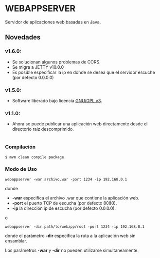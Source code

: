 # WEBAPPSERVER
Servidor de aplicaciones web basadas en Java. 

## Novedades
### v1.6.0: 
* Se solucionan algunos problemas de CORS. 
* Se migra a JETTY v10.0.0
* Es posible especificar la ip en donde se desea que el servidor escuche (por defecto 0.0.0.0)

### v1.5.0: 
* Software liberado bajo licencia [GNU/GPL v3](https://www.gnu.org/licenses/gpl-3.0.html).

### v1.1.0:
* Ahora se puede publicar una aplicación web directamente desde el directorio raiz descomprimido.
<br><br>
### Compilación
```
$ mvn clean compile package
```

### Modo de Uso
```
webappserver -war archivo.war -port 1234 -ip 192.168.0.1
```
donde 
* **-war** especifica el archivo .war que contiene la aplicación web.
* **-port** el puerto TCP de escucha (por defecto 8080).
* **-ip** la dirección ip de escucha (por defecto 0.0.0.0).

o
```
webappserver -dir path/to/webapp/root -port 1234 -ip 192.168.0.1
```
donde el parámetro **-dir** especifica la ruta a la aplicación web sin ensamblar.

Los parámetros **-war** y **-dir** no pueden utilizarse simultaneamente.
